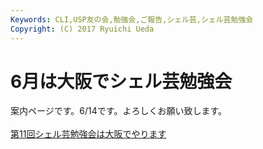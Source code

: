 ```yaml
---
Keywords: CLI,USP友の会,勉強会,ご報告,シェル芸,シェル芸勉強会
Copyright: (C) 2017 Ryuichi Ueda
---
```


# 6月は大阪でシェル芸勉強会
案内ページです。6/14です。よろしくお願い致します。<br />
<br />
<a href="http://www.usptomo.com/PAGE=20140503USPSTUDY" target="_blank">第11回シェル芸勉強会は大阪でやります</a><br />

